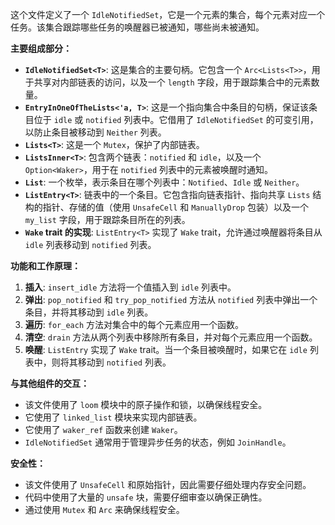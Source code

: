 这个文件定义了一个 `IdleNotifiedSet`，它是一个元素的集合，每个元素对应一个任务。该集合跟踪哪些任务的唤醒器已被通知，哪些尚未被通知。

**主要组成部分：**

*   **`IdleNotifiedSet<T>`**: 这是集合的主要句柄。它包含一个 `Arc<Lists<T>>`，用于共享对内部链表的访问，以及一个 `length` 字段，用于跟踪集合中的元素数量。
*   **`EntryInOneOfTheLists<'a, T>`**:  这是一个指向集合中条目的句柄，保证该条目位于 `idle` 或 `notified` 列表中。它借用了 `IdleNotifiedSet` 的可变引用，以防止条目被移动到 `Neither` 列表。
*   **`Lists<T>`**:  这是一个 `Mutex`，保护了内部链表。
*   **`ListsInner<T>`**:  包含两个链表：`notified` 和 `idle`，以及一个 `Option<Waker>`，用于在 `notified` 列表中的元素被唤醒时通知。
*   **`List`**:  一个枚举，表示条目在哪个列表中：`Notified`、`Idle` 或 `Neither`。
*   **`ListEntry<T>`**:  链表中的一个条目。它包含指向链表指针、指向共享 `Lists` 结构的指针、存储的值（使用 `UnsafeCell` 和 `ManuallyDrop` 包装）以及一个 `my_list` 字段，用于跟踪条目所在的列表。
*   **`Wake` trait 的实现**:  `ListEntry<T>` 实现了 `Wake` trait，允许通过唤醒器将条目从 `idle` 列表移动到 `notified` 列表。

**功能和工作原理：**

1.  **插入**:  `insert_idle` 方法将一个值插入到 `idle` 列表中。
2.  **弹出**:  `pop_notified` 和 `try_pop_notified` 方法从 `notified` 列表中弹出一个条目，并将其移动到 `idle` 列表。
3.  **遍历**:  `for_each` 方法对集合中的每个元素应用一个函数。
4.  **清空**:  `drain` 方法从两个列表中移除所有条目，并对每个元素应用一个函数。
5.  **唤醒**:  `ListEntry` 实现了 `Wake` trait。当一个条目被唤醒时，如果它在 `idle` 列表中，则将其移动到 `notified` 列表。

**与其他组件的交互：**

*   该文件使用了 `loom` 模块中的原子操作和锁，以确保线程安全。
*   它使用了 `linked_list` 模块来实现内部链表。
*   它使用了 `waker_ref` 函数来创建 `Waker`。
*   `IdleNotifiedSet` 通常用于管理异步任务的状态，例如 `JoinHandle`。

**安全性：**

*   该文件使用了 `UnsafeCell` 和原始指针，因此需要仔细处理内存安全问题。
*   代码中使用了大量的 `unsafe` 块，需要仔细审查以确保正确性。
*   通过使用 `Mutex` 和 `Arc` 来确保线程安全。
